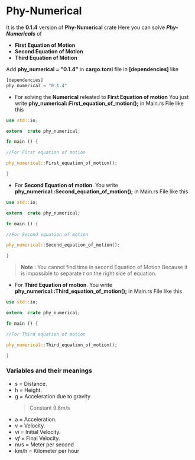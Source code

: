 # Phy-Numerical
It is the **0.1.4** version of **Phy-Numerical** crate 
Here you can solve ***Phy-Numericals*** of 
* **First Equation of Motion** 
* **Second Equation of Motion**
* **Third Equation of Motion**

Add **phy_numerical = "0.1.4"** in **cargo.toml** file in  **[dependencies]**
like 
```Rust
[dependencies]
phy_numerical = "0.1.4"
```
- For solving the **Numerical** releated to **First Equation of motion**
You just write **phy_numerical::First_equation_of_motion();** in Main.rs File like this 
```Rust
use std::io;

extern  crate phy_numerical;

fn main () {

//For First equation of motion

phy_numerical::First_equation_of_motion();

}
```
- For **Second Equation of motion**.
You write **phy_numerical::Second_equation_of_motion();** in Main.rs File like this 
```Rust
use std::io;

extern  crate phy_numerical;

fn main () {

//For Second equation of motion

phy_numerical::Second_equation_of_motion();

}
```
> **Note** : You cannot find time in second Equation of Motion Because it is impossible to separate *t* on the right side of equation.
- For **Third Equation of motion**.
You write **phy_numerical::Third_equation_of_motion();** in Main.rs File like this 
```Rust
use std::io;

extern  crate phy_numerical;

fn main () {

//For Third equation of motion

phy_numerical::Third_equation_of_motion();

}
```
### Variables and their meanings
* s = Distance.
* h = Height.
* g = Acceleration due to gravity  
  > Constant 9.8m/s
* a =  Acceleration.
* v = Velocity.
* v*i* = Initial Velocity.
*  v*f* = Final Velocity.
* m/s = Meter per second
* km/h = Kilometer per hour
